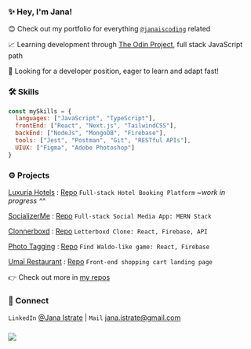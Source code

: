 ### ✨ Hey, I'm Jana!

😊 Check out my portfolio for everything [`@janaiscoding`](https://jana-istrate.vercel.app/) related 
 
📈 Learning development through [The Odin Project](theodinproject.com), full stack JavaScript path

👀 Looking for a developer position, eager to learn and adapt fast!

### 🛠  Skills

```javascript 
const mySkills = {
  languages: ["JavaScript", "TypeScript"],
  frontEnd: ["React", "Next.js", "TailwindCSS"],
  backEnd: ["NodeJs", "MongoDB", "Firebase"],
  tools: ["Jest", "Postman", "Git", "RESTful APIs"],
  UIUX: ["Figma", "Adobe Photoshop"]
}
```

### ⚙️ Projects

[Luxuria Hotels](https://github.com/janaiscoding/luxuria-hotel) : [Repo](https://github.com/janaiscoding/luxuria-hotel) `Full-stack Hotel Booking Platform` *~work in progress ^^* 
 
[SocializerMe](https://socializerme.vercel.app/) : [Repo](https://github.com/janaiscoding/socializer) `Full-stack Social Media App: MERN Stack`
 
[Clonnerboxd](https://clonnerboxd.web.app/) : [Repo](https://github.com/janaiscoding/letterboxd-clone) `Letterboxd Clone: React, Firebase, API` 
 
[Photo Tagging](https://a-photo-tagging-app.web.app/) : [Repo](https://github.com/janaiscoding/photo-tagging-app) `Find Waldo-like game: React, Firebase` 
 
[Umaī Restaurant](https://umai-restaurant.web.app/) : [Repo](https://github.com/janaiscoding/shopping-cart) `Front-end shopping cart landing page`

👉 Check out more in [my repos](https://github.com/janaiscoding?tab=repositories)

### 🔗 Connect
`LinkedIn` [@Jana Istrate](https://www.linkedin.com/in/jana-istrate/) | `Mail` [jana.istrate@gmail.com](mailto:jana.istrate@gmail.com) 


### 
![](https://komarev.com/ghpvc/?username=janaiscoding&style=for-the-badge)
